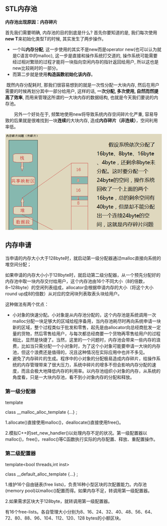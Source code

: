 ## STL内存池

**内存池出现原因：内存碎片**

首先我们需要明确, 内存池的目的到底是什么?  首先你要知道的是, 我们每次使用**new T**来初始化类型T的时候, 其实发生了两步操作。

- 一个叫**内存分配**, 这一步使用的其实不是new而是operator new(也可以认为就是C语言中的malloc), 这一步是直接和操作系统打交道的, 操作系统可能需要经过相对繁琐的过程才能将一块指向空闲内存的指针返回给用户, 所以这也是new比较耗时的一部分。
- 而第二步就是使用**构造函数初始化该内存**。

​		既然内存分配耗时, 那我们很容易想到的就是一次性分配一大块内存, 然后在用户需要的时候再划分其中一部分给用户, 这样的话, **一次分配, 多次使用, 自然而然提高了效率**, 而用来管理这所谓的一大块内存的数据结构, 也就是今天我们要说的内存池。

　　另外一个好处在于, 频繁地使用new将导致系统内存空间碎片化严重, 容易导致的后果就是很难找到一块**连续**的大块内存, 造成**内存碎片（非连续）**，空间利用率低。

![image-20210717185926937](../img/image-20210717185926937.png)



## 内存申请

当申请的内存大小大于128byte时，就启动第一级分配器通过malloc直接向系统的堆空间分配；

如果申请的内存大小小于128byte时，就启动第二级分配器，从一个预先分配好的内存池中取一块内存交付给用户，这个内存池由16个不同大小（8的倍数，8~128byte）的空闲列表组成，allocator会根据申请内存的大小（将这个大小round up成8的倍数）从对应的空闲块列表取表头块给用户。

这种做法有两个优点：

- 小对象的快速分配。小对象是从内存池分配的，这个内存池是系统调用一次malloc分配一块足够大的区域给程序备用，当内存池耗尽时再向系统申请一块新的区域，整个过程类似于批发和零售，起先是由allocator向总经商批发一定量的货物，然后零售给用户，与每次都总经商要一个货物再零售给用户的过程相比，显然是快捷了。当然，这里的一个问题时，内存池会带来一些内存的浪费，比如当只需分配一个小对象时，为了这个小对象可能要申请一大块的内存池，但这个浪费还是值得的，况且这种情况在实际应用中也并不多见。
- 避免了内存碎片的生成。程序中的小对象的分配极易造成内存碎片，给操作系统的内存管理带来了很大压力，系统中碎片的增多不但会影响内存分配的速度，而且会极大地降低内存的利用率。以内存池组织小对象的内存，从系统的角度看，只是一大块内存池，看不到小对象内存的分配和释放。
  

### 第一级分配器

template<int inst>

class __malloc_alloc_template {…} ;

1.allocate()直接使用malloc()，deallocate()直接使用free()。

2.模拟C++的set_new_handler()以处理内存不足的状况。第一级配置器以malloc()，free()，realloc()等C函数执行实际的内存配置、释放、重配置操作。



### 第二级配置器

template<bool threads,int inst>

class __default_alloc_template {…} ;

1.维护16个自由链表(free lists)，负责16种小型区块的次配置能力。内存池(memory pool)以malloc()配置而得。如果内存不足，转调用第一级配置器。

2.如果需求区块大于128byte，就转调用第一级配置器。

有16个free-lists。各自管理大小分别为8、16、24、32、40、48、56、64、72、80、88、96、104、112、120、128 bytes的小额区块。